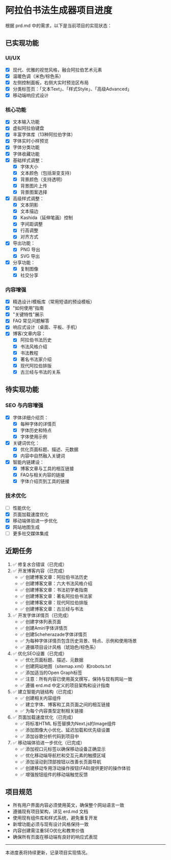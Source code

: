 # 阿拉伯书法生成器项目进度

根据 prd.md 中的需求，以下是当前项目的实现状态：

## 已实现功能

### UI/UX
- [x] 现代、优雅的视觉风格，融合阿拉伯艺术元素
- [x] 温暖色调（米色/棕色系）
- [x] 左侧控制面板，右侧大实时预览区布局
- [x] 分类标签页：「文本Text」、「样式Style」、「高级Advanced」
- [x] 移动端响应式设计

### 核心功能
- [x] 文本输入功能
- [x] 虚拟阿拉伯键盘
- [x] 丰富字体库（13种阿拉伯字体）
- [x] 字体实时小样预览
- [x] 字体分类功能
- [x] 字体收藏功能
- [x] 基础样式调整：
  - [x] 字体大小
  - [x] 文本颜色（包括渐变支持）
  - [x] 背景颜色（支持透明）
  - [x] 背景图片上传
  - [x] 背景图案选择
- [x] 高级样式调整：
  - [x] 文本阴影
  - [x] 文本描边
  - [x] Kashida（延伸笔画）控制
  - [x] 字间距调整
  - [x] 行高调整
  - [x] 对齐方式
- [x] 导出功能：
  - [x] PNG 导出
  - [x] SVG 导出
- [x] 分享功能：
  - [x] 复制图像
  - [x] 社交分享

### 内容增强
- [x] 精选设计/模板库（常用短语的预设模板）
- [x] "如何使用"指南
- [x] "关键特性"展示
- [x] FAQ 常见问题解答
- [x] 响应式设计（桌面、平板、手机）
- [x] 博客/文章内容：
  - [x] 阿拉伯书法历史
  - [x] 书法风格介绍
  - [x] 书法教程
  - [x] 著名书法家介绍
  - [x] 现代阿拉伯排版
  - [x] 古兰经与书法的关系

## 待实现功能

### SEO 与内容增强
- [x] 字体详细介绍页：
  - [x] 每种字体的详情页
  - [x] 字体历史和特点
  - [x] 字体使用示例
- [x] 关键词优化：
  - [x] 优化页面标题、描述、元数据
  - [x] 内容中自然融入关键词
- [x] 智能内链建设：
  - [x] 博客文章与工具的相互链接
  - [x] FAQ与相关内容的链接
  - [x] 字体介绍页到工具的链接

### 技术优化
- [ ] 性能优化
- [x] 页面加载速度优化
- [x] 移动端体验进一步优化
- [x] 网站地图生成
- [ ] 更多社交媒体集成

## 近期任务

1. ✅ 修复水合错误（已完成）
2. ✅ 开发博客内容（已完成）
   - ✅ 创建博客文章：阿拉伯书法历史
   - ✅ 创建博客文章：六大书法风格介绍
   - ✅ 创建博客文章：书法初学者指南
   - ✅ 创建博客文章：著名阿拉伯书法家
   - ✅ 创建博客文章：现代阿拉伯排版
   - ✅ 创建博客文章：古兰经与书法
3. ✅ 开发字体详情页（已完成）
   - ✅ 创建字体列表页面
   - ✅ 创建Amiri字体详情页
   - ✅ 创建Scheherazade字体详情页
   - ✅ 为每种字体详情页包含历史背景、特点、示例和使用场景
   - ✅ 遵循项目设计风格（琥珀色/棕色系）
4. ✅ 优化SEO设置（已完成）
   - ✅ 优化页面标题、描述、元数据
   - ✅ 创建网站地图（sitemap.xml）和robots.txt
   - ✅ 添加适当的Open Graph标签
   - ✅ 注意：所有内容已使用英文撰写，保持与现有网站一致
   - ✅ 遵循 erd.md 中定义的项目架构和设计指南
5. ✅ 建立智能内链结构（已完成）
   - ✅ 创建相关内容组件
   - ✅ 建立字体、博客和工具页面之间的相互链接
   - ✅ 为每个内容类型定制相关链接
6. ✅ 页面加载速度优化（已完成）
   - ✅ 将标准HTML <img>标签替换为Next.js的Image组件
   - ✅ 添加图像大小优化、延迟加载和优先级设置
   - ✅ 添加谷歌分析代码到项目中
7. ✅ 移动端体验进一步优化（已完成）
   - ✅ 添加视口元标签以确保移动设备正确显示
   - ✅ 优化移动端导航栏和交互元素的触摸区域
   - ✅ 添加滚动到顶部按钮以改善长页面导航
   - ✅ 创建移动专用浮动操作按钮(FAB)提供更好的操作体验
   - ✅ 增强按钮组件的移动端触觉反馈

## 项目规范

- 所有用户界面内容必须使用英文，确保整个网站语言一致
- 遵循现有项目架构，详见 erd.md 文档
- 使用现有组件库和样式系统，避免重复开发
- 新增功能必须与现有设计风格保持一致
- 内容创建需注重SEO优化和教育价值
- 确保所有页面在移动端有良好的响应式表现

---

本进度表将持续更新，记录项目实现情况。 
